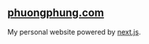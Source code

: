 ## [phuongphung.com](https://phuongphung.com)

My personal website powered by [next.js](https://nextjs.org/).

